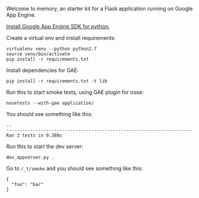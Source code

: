 Welcome to memory, an starter kit for a Flask application running on Google App Engine.

[Install Google App Engine SDK for python.](https://cloud.google.com/appengine/downloads)

Create a virtual env and install requirements:
```
virtualenv venv --python python2.7
source venv/bin/activate
pip install -r requirements.txt
```

Install dependencies for GAE:
```
pip install -r requirements.txt -t lib
```

Run this to start smoke tests, using GAE plugin for nose:
```
nosetests --with-gae application/
```

You should see something like this:
```
..
----------------------------------------------------------------------
Ran 2 tests in 0.388s
```

Run this to start the dev server:
```
dev_appserver.py .
```

Go to ```/_t/smoke``` and you should see something like this:
```
{
  "foo": "bar"
}
```



